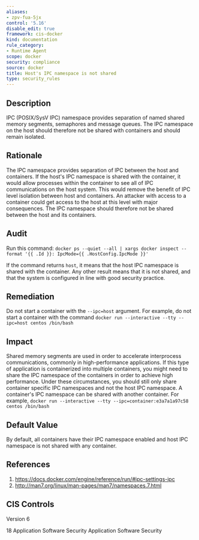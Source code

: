 ```yaml
---
aliases:
- zpv-fua-5jx
control: '5.16'
disable_edit: true
framework: cis-docker
kind: documentation
rule_category:
- Runtime Agent
scope: docker
security: compliance
source: docker
title: Host's IPC namespace is not shared
type: security_rules
---
```


## Description

IPC (POSIX/SysV IPC) namespace provides separation of named shared memory segments, semaphores and message queues. The IPC namespace on the host should therefore not be shared with containers and should remain isolated.

## Rationale

The IPC namespace provides separation of IPC between the host and containers. If the host's IPC namespace is shared with the container, it would allow processes within the container to see all of IPC communications on the host system. This would remove the benefit of IPC level isolation between host and containers. An attacker with access to a container could get access to the host at this level with major consequences. The IPC namespace should therefore not be shared between the host and its containers.

## Audit

Run this command: `docker ps --quiet --all | xargs docker inspect --format '{{ .Id }}: IpcMode={{ .HostConfig.IpcMode }}'` 

If the command returns `host`, it means that the host IPC namespace is shared with the container. Any other result means that it is not shared, and that the system is configured in line with good security practice.

## Remediation

Do not start a container with the `--ipc=host` argument. For example, do not start a container with the command `docker run --interactive --tty --ipc=host centos /bin/bash`

## Impact

Shared memory segments are used in order to accelerate interprocess communications, commonly in high-performance applications. If this type of application is containerized into multiple containers, you might need to share the IPC namespace of the containers in order to achieve high performance. Under these circumstances, you should still only share container specific IPC namespaces and not the host IPC namespace. A container's IPC namespace can be shared with another container. For example, `docker run --interactive --tty --ipc=container:e3a7a1a97c58 centos /bin/bash`

## Default Value

By default, all containers have their IPC namespace enabled and host IPC namespace is not shared with any container.

## References

1. https://docs.docker.com/engine/reference/run/#ipc-settings-ipc
2. http://man7.org/linux/man-pages/man7/namespaces.7.html

## CIS Controls

Version 6

18 Application Software Security Application Software Security
